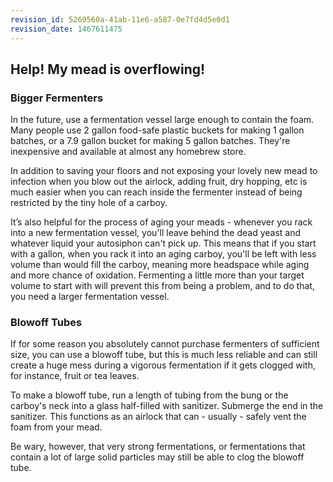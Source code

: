 ```yaml
---
revision_id: 5269560a-41ab-11e6-a587-0e7fd4d5e0d1
revision_date: 1467611475
---
```


## Help! My mead is overflowing!


### Bigger Fermenters

In the future, use a fermentation vessel large enough to contain the foam. Many people use 2 gallon food-safe plastic buckets for making 1 gallon batches, or a 7.9 gallon bucket for making 5 gallon batches. They're inexpensive and available at almost any homebrew store.

In addition to saving your floors and not exposing your lovely new mead to infection when you blow out the airlock, adding fruit, dry hopping, etc is much easier when you can reach inside the fermenter instead of being restricted by the tiny hole of a carboy. 

It’s also helpful for the process of aging your meads - whenever you rack into a new fermentation vessel, you'll leave behind the dead yeast and whatever liquid your autosiphon can't pick up. This means that if you start with a gallon, when you rack it into an aging carboy, you'll be left with less volume than would fill the carboy, meaning more headspace while aging and more chance of oxidation. Fermenting a little more than your target volume to start with will prevent this from being a problem, and to do that, you need a larger fermentation vessel.

### Blowoff Tubes

If for some reason you absolutely cannot purchase fermenters of sufficient size, you can use a blowoff tube, but this is much less reliable and can still create a huge mess during a vigorous fermentation if it gets clogged with, for instance, fruit or tea leaves.

To make a blowoff tube, run a length of tubing from the bung or the carboy's neck into a glass half-filled with sanitizer. Submerge the end in the sanitizer. This functions as an airlock that can - usually - safely vent the foam from your mead.

Be wary, however, that very strong fermentations, or fermentations that contain a lot of large solid particles may still be able to clog the blowoff tube.